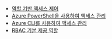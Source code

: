 * [역할 기반 액세스 제어](../articles/active-directory/role-based-access-control-configure.md)
* [Azure PowerShell을 사용하여 액세스 관리](../articles/active-directory/role-based-access-control-manage-access-powershell.md)
* [Azure CLI를 사용하여 액세스 관리](../articles/active-directory/role-based-access-control-manage-access-azure-cli.md)
* [RBAC 기본 제공 역할](../articles/active-directory/role-based-access-built-in-roles.md)



<!--HONumber=Nov16_HO3-->


